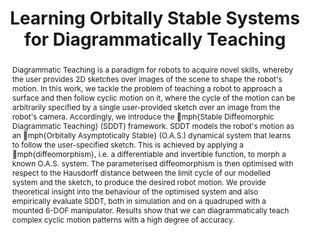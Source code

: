 ---
id:             2023-orbistab
title:          "Learning Orbitally Stable Systems for Diagrammatically Teaching"
authors:
    - WZhi
    - Kangni
    - Me
    - MJR
# venue:          
year:           "2019-05"
thumbnail:      assets/moreresearch/orbi_stab.png
links:
    paper:      https://arxiv.org/abs/2309.10298

layout: project
short_title: Orbitally Stable Systems for Diagrammatically Teaching
abstract: "Diagrammatic Teaching is a paradigm for robots to acquire novel skills, whereby the user provides 2D sketches over images of the scene to shape the robot's motion. In this work, we tackle the problem of teaching a robot to approach a surface and then follow cyclic motion on it, where the cycle of the motion can be arbitrarily specified by a single user-provided sketch over an image from the robot's camera. Accordingly, we introduce the \emph{Stable Diffeomorphic Diagrammatic Teaching} (SDDT) framework. SDDT models the robot's motion as an \emph{Orbitally Asymptotically Stable} (O.A.S.) dynamical system that learns to follow the user-specified sketch. This is achieved by applying a \emph{diffeomorphism}, i.e. a differentiable and invertible function, to morph a known O.A.S. system. The parameterised diffeomorphism is then optimised with respect to the Hausdorff distance between the limit cycle of our modelled system and the sketch, to produce the desired robot motion. We provide theoretical insight into the behaviour of the optimised system and also empirically evaluate SDDT, both in simulation and on a quadruped with a mounted 6-DOF manipulator. Results show that we can diagrammatically teach complex cyclic motion patterns with a high degree of accuracy."
---